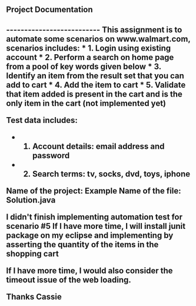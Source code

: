 <h2>Project Documentation<h2>
--------------------------
This assignment is to automate some scenarios on www.walmart.com, scenarios includes:
* 1. Login using existing account
* 2. Perform a search on home page from a pool of key words given below
* 3. Identify an item from the result set that you can add to cart
* 4. Add the item to cart
* 5. Validate that item added is present in the cart and is the only item in the cart (not implemented yet)

Test data includes:
* 1. Account details: email address and password
* 2. Search terms: tv, socks, dvd, toys, iphone

Name of the project: Example
Name of the file: Solution.java

I didn't finish implementing automation test for scenario #5 
If I have more time, I will install junit package on my eclipse and implementing by asserting the quantity of the items in the shopping cart

If I have more time, I would also consider the timeout issue of the web loading.

Thanks
Cassie
